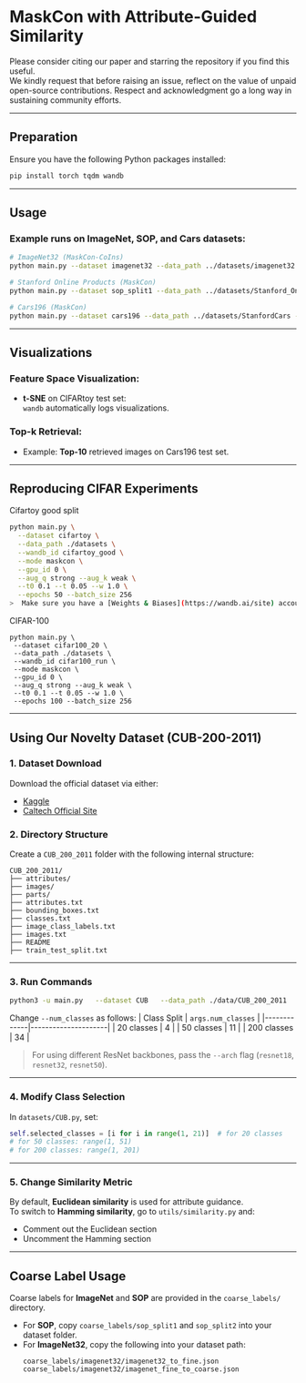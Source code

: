 
# MaskCon with Attribute-Guided Similarity

Please consider citing our paper and starring the repository if you find this useful.  
We kindly request that before raising an issue, reflect on the value of unpaid open-source contributions. Respect and acknowledgment go a long way in sustaining community efforts.

---

##  Preparation

Ensure you have the following Python packages installed:

```bash
pip install torch tqdm wandb
```

---

##  Usage

### Example runs on ImageNet, SOP, and Cars datasets:

```bash
# ImageNet32 (MaskCon-CoIns)
python main.py --dataset imagenet32 --data_path ../datasets/imagenet32 --wandb_id imagenet32 --K 16384 --m 0.99 --t0 0.1 --t 0.05 --w 1.0 --mode coins --gpu_id 0 --epochs 100 --aug_q strong --aug_k weak --batch_size 256

# Stanford Online Products (MaskCon)
python main.py --dataset sop_split1 --data_path ../datasets/Stanford_Online_Products --wandb_id Stanford_Online_Products_Split1 --t0 0.1 --t 0.1 --w 0.8 --mode maskcon --gpu_id 0 --aug_q strong --aug_k weak

# Cars196 (MaskCon)
python main.py --dataset cars196 --data_path ../datasets/StanfordCars --wandb_id StanfordCars --t 0.1 --w 1.0 --mode maskcon --gpu_id 1 --aug_q strong --aug_k weak
```

---

##  Visualizations

### Feature Space Visualization:

- **t-SNE** on CIFARtoy test set:  
  `wandb` automatically logs visualizations.

### Top-k Retrieval:

- Example: **Top-10** retrieved images on Cars196 test set.

---

##  Reproducing CIFAR Experiments
 Cifartoy good split
```bash
python main.py \
  --dataset cifartoy \
  --data_path ./datasets \
  --wandb_id cifartoy_good \
  --mode maskcon \
  --gpu_id 0 \
  --aug_q strong --aug_k weak \
  --t0 0.1 --t 0.05 --w 1.0 \
  --epochs 50 --batch_size 256
>  Make sure you have a [Weights & Biases](https://wandb.ai/site) account configured.  
```
 CIFAR-100
 ```
 python main.py \
  --dataset cifar100_20 \
  --data_path ./datasets \
  --wandb_id cifar100_run \
  --mode maskcon \
  --gpu_id 0 \
  --aug_q strong --aug_k weak \
  --t0 0.1 --t 0.05 --w 1.0 \
  --epochs 100 --batch_size 256
```
---

##  Using Our Novelty Dataset (CUB-200-2011)

### 1. Dataset Download

Download the official dataset via either:

- [Kaggle](https://www.kaggle.com/datasets/arslankhanofficial/cub200birds)
- [Caltech Official Site](http://www.vision.caltech.edu/visipedia/CUB-200-2011.html)

### 2. Directory Structure

Create a `CUB_200_2011` folder with the following internal structure:

```
CUB_200_2011/
├── attributes/
├── images/
├── parts/
├── attributes.txt
├── bounding_boxes.txt
├── classes.txt
├── image_class_labels.txt
├── images.txt
├── README
├── train_test_split.txt
```

---

### 3. Run Commands

```bash
python3 -u main.py   --dataset CUB   --data_path ./data/CUB_200_2011   --mode maskcon  --w 1.0   --t 0.5   --epochs 100   --arch resnet50   --wandb_id cs24mtech14011

```

Change `--num_classes` as follows:
| Class Split | `args.num_classes` |
|-------------|---------------------|
| 20 classes  | 4                   |
| 50 classes  | 11                  |
| 200 classes | 34                  |

>  For using different ResNet backbones, pass the `--arch` flag (`resnet18`, `resnet32`, `resnet50`).

---

### 4. Modify Class Selection

In `datasets/CUB.py`, set:

```python
self.selected_classes = [i for i in range(1, 21)]  # for 20 classes
# for 50 classes: range(1, 51)
# for 200 classes: range(1, 201)
```

---

### 5. Change Similarity Metric

By default, **Euclidean similarity** is used for attribute guidance.  
To switch to **Hamming similarity**, go to `utils/similarity.py` and:

- Comment out the Euclidean section
- Uncomment the Hamming section

---

##  Coarse Label Usage

Coarse labels for **ImageNet** and **SOP** are provided in the `coarse_labels/` directory.

- For **SOP**, copy `coarse_labels/sop_split1` and `sop_split2` into your dataset folder.
- For **ImageNet32**, copy the following into your dataset path:
  ```
  coarse_labels/imagenet32/imagenet32_to_fine.json
  coarse_labels/imagenet32/imagenet_fine_to_coarse.json
  ```



